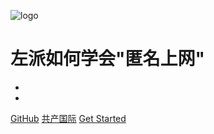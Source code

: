 <!-- _coverpage.md -->

![logo](image1.png)

# 左派如何学会"匿名上网" <small></small>

> 

- 
- 

[GitHub](https://github.com/learnleft/learnleft.github.io)
[共产国际](https://communism.freeflarum.com/)
[Get Started](README)

